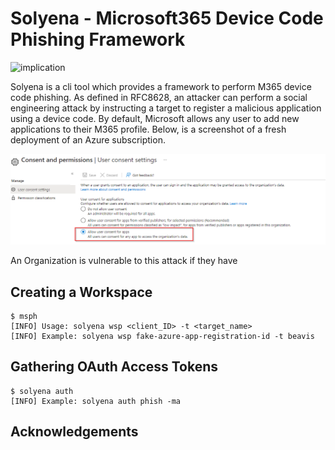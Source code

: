 # Solyena - Microsoft365 Device Code Phishing Framework



![implication](https://i.imgur.com/Ukr2IcD.gif)



Solyena is a cli tool which provides a framework to perform M365 device code phishing. As defined in RFC8628, an attacker can perform a social engineering attack by instructing a target to register a malicious application using a device code. By default, Microsoft allows any user to add new applications to their M365 profile. Below, is a screenshot of a fresh deployment of an Azure subscription.


![default_permissions](/images/default_permissions.png)

An Organization is vulnerable to this attack if they have 

## Creating a Workspace
```
$ msph 
[INFO] Usage: solyena wsp <client_ID> -t <target_name>
[INFO] Example: solyena wsp fake-azure-app-registration-id -t beavis
```

## Gathering OAuth Access Tokens 
```
$ solyena auth 
[INFO] Example: solyena auth phish -ma
```

## Acknowledgements



